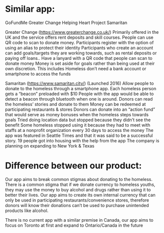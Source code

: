 # Similar app:
GoFundMe
Greater Change 
Helping Heart Project 
Samaritan 

Greater Change (https://www.greaterchange.co.uk/)
            Primarily offered in the UK and the service offers rent deposits and skill courses.
            People can use QR code to scan to donate money.
Participants register with the option of using an alias to protect their identity 
Participants who create an account can add goals/targets they are working towards, such as rental deposits or paying off loans..
Have a lanyard with a QR code that people can scan to donate money 
Money is set aside for goals rather than being used at their own discretion. This includes
Homeless don’t need a bank account or smartphone to access the funds


Samaritan (https://www.samaritan.city/) (Launched 2016)
Allow people to donate to the homeless through a smartphone app. 
Each homeless person gets a “beacon” preloaded with $10
People with the app would be able to detect a beacon through bluetooth when one is around.
Donors can read the homeless’ stories and donate to them 
Money can be redeemed at participating restaurants & stores 
Donors can donate into an “action fund” that would serve as money bonuses when the homeless steps towards goals
Tried doing location data but stopped because they didn’t see the benefit
Some homeless stopped using it because they had to meet with staffs at a nonprofit organization every 30 days to access the money
The app was featured in Seattle Times and that it was said to be a successful story.
19 people got into housing with the help from the app
The company is planning on expanding to New York & Texas


# Difference between our product:
Our app aims to break common stigmas about donating to the homeless. There is a common stigma that if we donate currency to homeless youths, they may use the money to buy alcohol and drugs rather than using it to better their lives. Our app aims to create its own internal currency that can only be used in participating restaurants/convenience stores, therefore donors will know their donations can’t be used to purchase unintended products like alcohol.

There is no current app with a similar premise in Canada, our app aims to focus on Toronto at first and expand to Ontario/Canada in the future
